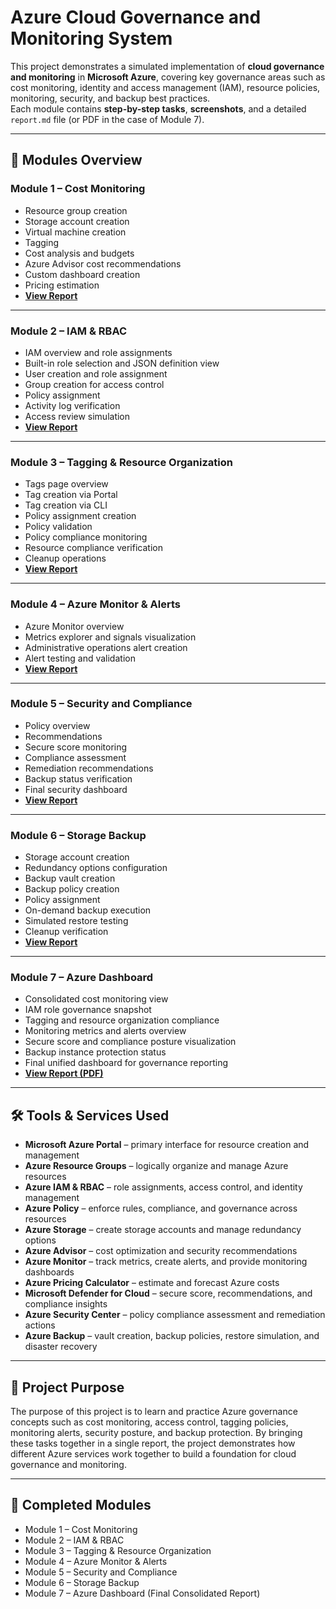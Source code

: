 # Azure Cloud Governance and Monitoring System

This project demonstrates a simulated implementation of **cloud governance and monitoring** in **Microsoft Azure**, covering key governance areas such as cost monitoring, identity and access management (IAM), resource policies, monitoring, security, and backup best practices.  
Each module contains **step-by-step tasks**, **screenshots**, and a detailed `report.md` file (or PDF in the case of Module 7).

---

## 📂 Modules Overview

### **Module 1 – Cost Monitoring**
- Resource group creation  
- Storage account creation  
- Virtual machine creation  
- Tagging  
- Cost analysis and budgets  
- Azure Advisor cost recommendations  
- Custom dashboard creation  
- Pricing estimation  
- **[View Report](./Module1_CostMonitoring/report.md)**

---

### **Module 2 – IAM & RBAC**
- IAM overview and role assignments  
- Built-in role selection and JSON definition view  
- User creation and role assignment  
- Group creation for access control  
- Policy assignment  
- Activity log verification  
- Access review simulation  
- **[View Report](./Module2_IAM_RBAC/report.md)**

---

### **Module 3 – Tagging & Resource Organization**
- Tags page overview  
- Tag creation via Portal  
- Tag creation via CLI  
- Policy assignment creation  
- Policy validation  
- Policy compliance monitoring  
- Resource compliance verification  
- Cleanup operations  
- **[View Report](./Module3_Tagging_ResourceOrganization/report.md)**

---

### **Module 4 – Azure Monitor & Alerts** 
- Azure Monitor overview  
- Metrics explorer and signals visualization  
- Administrative operations alert creation  
- Alert testing and validation  
- **[View Report](./Module4_Monitor_and_Alerts/report.md)**

---

### **Module 5 – Security and Compliance**
- Policy overview  
- Recommendations  
- Secure score monitoring  
- Compliance assessment  
- Remediation recommendations  
- Backup status verification  
- Final security dashboard  
- **[View Report](./Module5_Security_Compliance/report.md)**

---

### **Module 6 – Storage Backup**
- Storage account creation  
- Redundancy options configuration  
- Backup vault creation  
- Backup policy creation  
- Policy assignment  
- On-demand backup execution  
- Simulated restore testing  
- Cleanup verification  
- **[View Report](./Module6_Storage_Backup/report.md)**

---

### **Module 7 – Azure Dashboard**
- Consolidated cost monitoring view  
- IAM role governance snapshot  
- Tagging and resource organization compliance  
- Monitoring metrics and alerts overview  
- Secure score and compliance posture visualization  
- Backup instance protection status  
- Final unified dashboard for governance reporting  
- **[View Report (PDF)](./Module7_AzureDashboard/Module7_AzureDashboard.pdf)**  
 

---

## 🛠 Tools & Services Used
- **Microsoft Azure Portal** – primary interface for resource creation and management  
- **Azure Resource Groups** – logically organize and manage Azure resources  
- **Azure IAM & RBAC** – role assignments, access control, and identity management  
- **Azure Policy** – enforce rules, compliance, and governance across resources  
- **Azure Storage** – create storage accounts and manage redundancy options  
- **Azure Advisor** – cost optimization and security recommendations  
- **Azure Monitor** – track metrics, create alerts, and provide monitoring dashboards  
- **Azure Pricing Calculator** – estimate and forecast Azure costs  
- **Microsoft Defender for Cloud** – secure score, recommendations, and compliance insights  
- **Azure Security Center** – policy compliance assessment and remediation actions  
- **Azure Backup** – vault creation, backup policies, restore simulation, and disaster recovery  

---

## 📌 Project Purpose
The purpose of this project is to learn and practice Azure governance concepts such as cost monitoring, access control, tagging policies, monitoring alerts, security posture, and backup protection.
By bringing these tasks together in a single report, the project demonstrates how different Azure services work together to build a foundation for cloud governance and monitoring.

---

## 🚀 Completed Modules  
- Module 1 – Cost Monitoring  
- Module 2 – IAM & RBAC  
- Module 3 – Tagging & Resource Organization  
- Module 4 – Azure Monitor & Alerts  
- Module 5 – Security and Compliance  
- Module 6 – Storage Backup  
- Module 7 – Azure Dashboard (Final Consolidated Report)  
